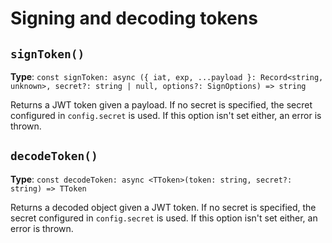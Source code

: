 # Signing and decoding tokens

## `signToken()`

**Type**: `const signToken: async ({ iat, exp, ...payload }: Record<string, unknown>, secret?: string | null, options?: SignOptions) => string` 

Returns a JWT token given a payload. If no secret is specified, the secret configured in `config.secret` is used. If this option isn't set either, an error is thrown.

## `decodeToken()`

**Type**: `const decodeToken: async <TToken>(token: string, secret?: string) => TToken`

Returns a decoded object given a JWT token. If no secret is specified, the secret configured in `config.secret` is used. If this option isn't set either, an error is thrown.

